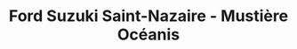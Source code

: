 ---
title: "Ford Suzuki Saint-Nazaire - Mustière Océanis"
url: /saint-nazaire/ford-suzuki-saint-nazaire-mustiere-oceanis/
shop: Autowerkstatt
---